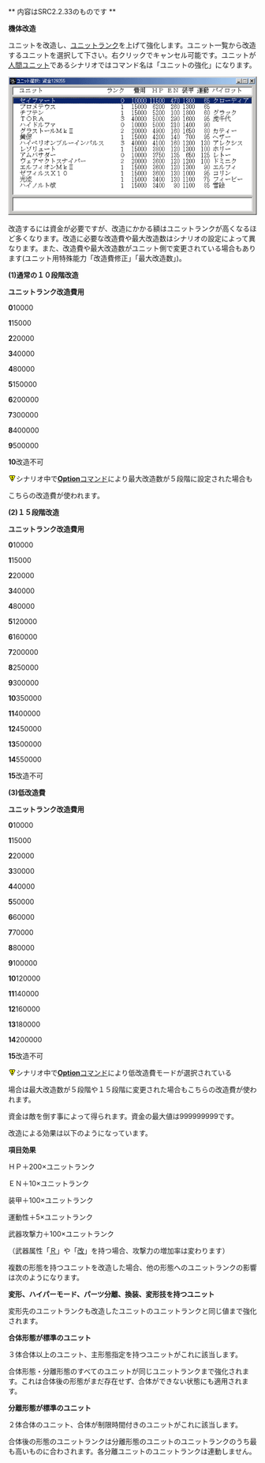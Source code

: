 ** 内容はSRC2.2.33のものです **

**機体改造**

ユニットを改造し、[ユニットランク](ユニットランク.md)を上げて強化します。ユニット一覧から改造するユニットを選択して下さい。右クリックでキャンセル可能です。ユニットが[人間ユニット](人間ユニット.md)であるシナリオではコマンド名は「ユニットの強化」になります。

![](./images/bm17.gif)

改造するには資金が必要ですが、改造にかかる額はユニットランクが高くなるほど多くなります。改造に必要な改造費や最大改造数はシナリオの設定によって異なります。また、改造費や最大改造数がユニット側で変更されている場合もあります(ユニット用特殊能力「改造費修正」「最大改造数」)。

**(1)通常の１０段階改造**

**ユニットランク改造費用**

**0**10000

**1**15000

**2**20000

**3**40000

**4**80000

**5**150000

**6**200000

**7**300000

**8**400000

**9**500000

**10**改造不可

![](./images/bm0.gif)シナリオ中で[**Option**コマンド](Optionコマンド.md)により最大改造数が５段階に設定された場合も

こちらの改造費が使われます。

**(2)１５段階改造**

**ユニットランク改造費用**

**0**10000

**1**15000

**2**20000

**3**40000

**4**80000

**5**120000

**6**160000

**7**200000

**8**250000

**9**300000

**10**350000

**11**400000

**12**450000

**13**500000

**14**550000

**15**改造不可

**(3)低改造費**

**ユニットランク改造費用**

**0**10000

**1**15000

**2**20000

**3**30000

**4**40000

**5**50000

**6**60000

**7**70000

**8**80000

**9**100000

**10**120000

**11**140000

**12**160000

**13**180000

**14**200000

**15**改造不可

![](./images/bm0.gif)シナリオ中で[**Option**コマンド](Optionコマンド.md)により低改造費モードが選択されている

場合は最大改造数が５段階や１５段階に変更された場合もこちらの改造費が使われます。

資金は敵を倒す事によって得られます。資金の最大値は999999999です。

改造による効果は以下のようになっています。

**項目効果**

ＨＰ＋200×ユニットランク

ＥＮ＋10×ユニットランク

装甲＋100×ユニットランク

運動性＋5×ユニットランク

武器攻撃力＋100×ユニットランク

（武器属性「[Ｒ](攻撃力変動に関する属性.md)」や「[改](攻撃力変動に関する属性.md)」を持つ場合、攻撃力の増加率は変わります）

複数の形態を持つユニットを改造した場合、他の形態へのユニットランクの影響は次のようになります。

**変形、ハイパーモード、パーツ分離、換装、変形技を持つユニット**

変形先のユニットランクも改造したユニットのユニットランクと同じ値まで強化されます。

**合体形態が標準のユニット**

３体合体以上のユニット、主形態指定を持つユニットがこれに該当します。

合体形態・分離形態のすべてのユニットが同じユニットランクまで強化されます。これは合体後の形態がまだ存在せず、合体ができない状態にも適用されます。

**分離形態が標準のユニット**

２体合体のユニット、合体が制限時間付きのユニットがこれに該当します。

合体後の形態のユニットランクは分離形態のユニットのユニットランクのうち最も高いものに合わされます。各分離ユニットのユニットランクは連動しません。
